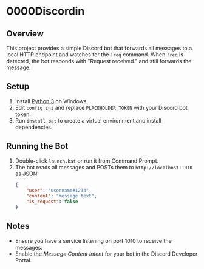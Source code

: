 # 0000Discordin

## Overview
This project provides a simple Discord bot that forwards all messages to a local HTTP endpoint and watches for the `!req` command. When `!req` is detected, the bot responds with "Request received." and still forwards the message.

## Setup
1. Install [Python 3](https://www.python.org/downloads/) on Windows.
2. Edit `config.ini` and replace `PLACEHOLDER_TOKEN` with your Discord bot token.
3. Run `install.bat` to create a virtual environment and install dependencies.

## Running the Bot
1. Double-click `launch.bat` or run it from Command Prompt.
2. The bot reads all messages and POSTs them to `http://localhost:1010` as JSON:
   ```json
   {
       "user": "username#1234",
       "content": "message text",
       "is_request": false
   }
   ```

## Notes
- Ensure you have a service listening on port 1010 to receive the messages.
- Enable the *Message Content Intent* for your bot in the Discord Developer Portal.


